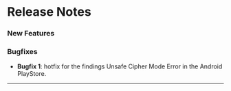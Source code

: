 # Release Notes

### New Features

### Bugfixes

- **Bugfix 1**: hotfix for the findings Unsafe Cipher Mode Error in the Android PlayStore.
---
